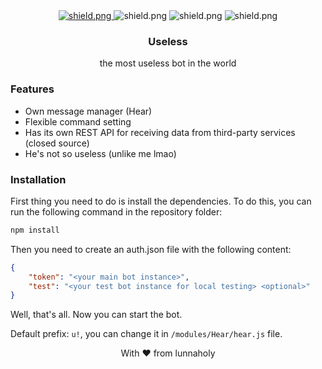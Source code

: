 <div align=center>
  <a href="https://github.com/discordjs">
    <img src="https://img.shields.io/badge/discord.js-v12.5.0-blue.svg?logo=npm" alt="shield.png">
  </a>
  <img src="https://top.gg/api/widget/status/777630090401021964.svg" alt="shield.png">
  <img src="https://top.gg/api/widget/upvotes/777630090401021964.svg" alt="shield.png">
  <img src="https://top.gg/api/widget/owner/777630090401021964.svg" alt="shield.png">
  <h3>Useless</h3>
  the most useless bot in the world
</div>

### Features
- Own message manager (Hear)
- Flexible command setting
- Has its own REST API for receiving data from third-party services (closed source)
- He's not so useless (unlike me lmao)

### Installation
First thing you need to do is install the dependencies. To do this, you can run the following command in the repository folder:
```bash
npm install
```
Then you need to create an auth.json file with the following content:
```json
{
    "token": "<your main bot instance>",
    "test": "<your test bot instance for local testing> <optional>"
}
```
Well, that's all. Now you can start the bot.

Default prefix: `u!`, you can change it in `/modules/Hear/hear.js` file.

<div align="center">
    With ♥ from lunnaholy
</div>